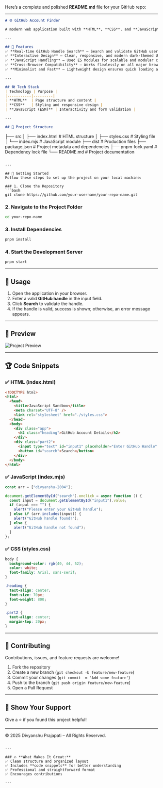 Here’s a complete and polished **README.md** file for your GitHub repo:  

---

```markdown
# 🌐 GitHub Account Finder

A modern web application built with **HTML**, **CSS**, and **JavaScript (ES Modules)** to validate GitHub handles and provide real-time feedback.  

---

## 🚀 Features
✅ **Real-time GitHub Handle Search** – Search and validate GitHub usernames with instant feedback.  
✅ **Interactive Design** – Clean, responsive, and modern dark-themed UI.  
✅ **JavaScript Handling** – Used ES Modules for scalable and modular code.  
✅ **Cross-Browser Compatibility** – Works flawlessly on all major browsers.  
✅ **Minimalist and Fast** – Lightweight design ensures quick loading and smooth performance.  

---

## 🛠️ Tech Stack
| Technology | Purpose |
|-----------|---------|
| **HTML**  | Page structure and content |
| **CSS**   | Styling and responsive design |
| **JavaScript (ESM)** | Interactivity and form validation |

---

## 📂 Project Structure
```
├── src
│   ├── index.html      # HTML structure
│   ├── styles.css      # Styling file
│   └── index.mjs       # JavaScript module
├── dist                # Production files
├── package.json        # Project metadata and dependencies
├── pnpm-lock.yaml      # Dependency lock file
└── README.md           # Project documentation
```

---

## 🚀 Getting Started
Follow these steps to set up the project on your local machine:

### 1. Clone the Repository  
```bash
git clone https://github.com/your-username/your-repo-name.git
```

### 2. Navigate to the Project Folder  
```bash
cd your-repo-name
```

### 3. Install Dependencies  
```bash
pnpm install
```

### 4. Start the Development Server  
```bash
pnpm start
```

---

## 🎯 Usage
1. Open the application in your browser.  
2. Enter a valid **GitHub handle** in the input field.  
3. Click **Search** to validate the handle.  
4. If the handle is valid, success is shown; otherwise, an error message appears.  

---

## 📸 Preview
![Project Preview](https://via.placeholder.com/800x400.png?text=GitHub+Account+Finder)  

---

## 🏆 Code Snippets
### ✅ HTML (index.html)
```html
<!DOCTYPE html>
<html>
  <head>
    <title>JavaScript Sandbox</title>
    <meta charset="UTF-8" />
    <link rel="stylesheet" href="./styles.css">
  </head>
  <body>
    <div class="app">
      <h2 class="heading">GitHub Account Details</h2>
    </div>
    <div class="part2">
      <input type="text" id="input1" placeholder="Enter GitHub Handle" />
      <button id="search">Search</button>
    </div>
  </body>
</html>
```

### ✅ JavaScript (index.mjs)
```javascript
const arr = ["divyanshu-2004"];

document.getElementById("search").onclick = async function () {
  const input = document.getElementById("input1").value;
  if (input === "") {
    alert("Please enter your GitHub handle");
  } else if (arr.includes(input)) {
    alert("GitHub handle found!");
  } else {
    alert("GitHub handle not found");
  }
};
```

### ✅ CSS (styles.css)
```css
body {
  background-color: rgb(40, 44, 52);
  color: white;
  font-family: Arial, sans-serif;
}

.heading {
  text-align: center;
  font-size: 70px;
  font-weight: 800;
}

.part2 {
  text-align: center;
  margin-top: 20px;
}
```

---

## 🤝 Contributing
Contributions, issues, and feature requests are welcome!  
1. Fork the repository  
2. Create a new branch (`git checkout -b feature/new-feature`)  
3. Commit your changes (`git commit -m 'Add some feature'`)  
4. Push to the branch (`git push origin feature/new-feature`)  
5. Open a Pull Request  

---

## 🌟 Show Your Support
Give a ⭐️ if you found this project helpful!  

---

© 2025 Divyanshu Prajapati – All Rights Reserved.  
```

---

### 🔥 **What Makes It Great:**  
✅ Clean structure and organized layout  
✅ Includes **code snippets** for better understanding  
✅ Professional and straightforward format  
✅ Encourages contributions  

---
